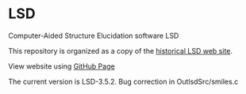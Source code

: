 # LSD
Computer-Aided Structure Elucidation software LSD
 
This repository is organized as a copy of the [historical LSD web site](http://www.univ-reims.fr/LSD).

View website using [GitHub Page](https://nuzillard.github.io/LSD/)

The current version is LSD-3.5.2. Bug correction in OutlsdSrc/smiles.c

